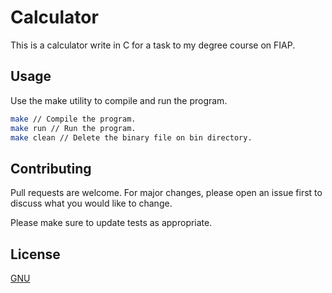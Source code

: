 # Calculator

This is a calculator write in C for a task to my degree course on FIAP.

## Usage

Use the make utility to compile and run the program.

```bash
make // Compile the program.
make run // Run the program.
make clean // Delete the binary file on bin directory.
```

## Contributing

Pull requests are welcome. For major changes, please open an issue first to discuss what you would like to change.

Please make sure to update tests as appropriate.

## License

[GNU](https://www.gnu.org/licenses/gpl-3.0.pt-br.html)
